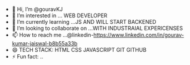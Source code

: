 - 👋 Hi, I’m @gouravKJ
- 👀 I’m interested in ...  WEB DEVELOPER
- 🌱 I’m currently learning ...JS AND WILL START BACKENED
- 💞️ I’m looking to collaborate on ...WITH INDUSTRAIAL EXPERICENSES
- 📫 How to reach me ...@linkedin-https://www.linkedin.com/in/gourav-kumar-jaiswal-b8b55a33b
- 😄 TECH STACK: HTML CSS JAVASCRIPT GIT GITHUB 
- ⚡ Fun fact: ..
     
<!---
gouravKJ/gouravKJ is a ✨ special ✨ repository because its `README.md` (this file) appears on your GitHub profile.
You can click the Preview link to take a look at your changes.
--->
